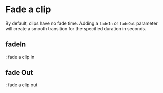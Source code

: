 # Fade a clip

By default, clips have no fade time. Adding a `fadeIn` or `fadeOut` parameter will create a smooth transition for the specified duration in seconds.

## fadeIn
: fade a clip in

## fade Out
: fade a clip out
